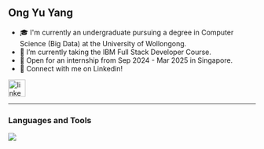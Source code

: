 ## Ong Yu Yang


-  🎓  I'm currently an undergraduate pursuing a degree in Computer Science (Big Data) at the University of Wollongong. 
-  📖  I’m currently taking the IBM Full Stack Developer Course.
-  💼  Open for an internship from Sep 2024 - Mar 2025 in Singapore.
-  🤝  Connect with me on Linkedin!
<div align="left">
  <a href="https://www.linkedin.com/in/yuyangong" target="_blank">
    <img src="https://img.shields.io/static/v1?message=LinkedIn&logo=linkedin&label=&color=0077B5&logoColor=white&labelColor=&style=for-the-badge" height="35" alt="linkedin logo"  />  
  </a>
</div>


---
### Languages and Tools

<div>
  <img src="https://skillicons.dev/icons?i=java,spring,python,flask,html,css,javascript,react,cpp,linux,git"/>
</div>














